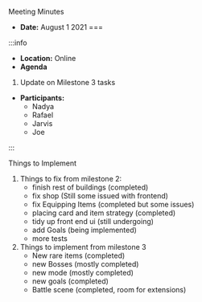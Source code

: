 Meeting Minutes

- **Date:** August 1 2021
===

:::info
- **Location:** Online
- **Agenda**
1. Update on Milestone 3 tasks

- **Participants:**
    - Nadya
    - Rafael
    - Jarvis
    - Joe

:::

Things to Implement

1. Things to fix from milestone 2:
    - finish rest of buildings          (completed)
    - fix shop                          (Still some issued with frontend)
    - fix Equipping Items               (completed but some issues)
    - placing card and item strategy    (completed)
    - tidy up front end ui              (still undergoing)
    - add Goals                         (being implemented)
    - more tests
2. Things to implement from milestone 3
    - New rare items                     (completed)
    - new Bosses                         (mostly completed)
    - new mode                           (mostly completed)
    - new goals                          (completed)
    - Battle scene                       (completed, room for extensions)


